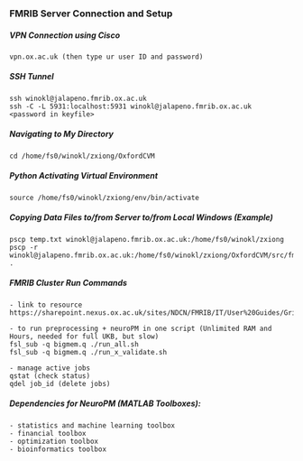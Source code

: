 
### FMRIB Server Connection and Setup
##### VPN Connection using Cisco
```
vpn.ox.ac.uk (then type ur user ID and password)
```

##### SSH Tunnel
```
ssh winokl@jalapeno.fmrib.ox.ac.uk
ssh -C -L 5931:localhost:5931 winokl@jalapeno.fmrib.ox.ac.uk
<password in keyfile>
```

##### Navigating to My Directory
```
cd /home/fs0/winokl/zxiong/OxfordCVM
```

##### Python Activating Virtual Environment
```
source /home/fs0/winokl/zxiong/env/bin/activate
```

##### Copying Data Files to/from Server to/from Local Windows (Example)
```
pscp temp.txt winokl@jalapeno.fmrib.ox.ac.uk:/home/fs0/winokl/zxiong
pscp -r winokl@jalapeno.fmrib.ox.ac.uk:/home/fs0/winokl/zxiong/OxfordCVM/src/fmrib/NeuroPM/io .
```

##### FMRIB Cluster Run Commands
```
- link to resource
https://sharepoint.nexus.ox.ac.uk/sites/NDCN/FMRIB/IT/User%20Guides/GridEngine.aspx

- to run preprocessing + neuroPM in one script (Unlimited RAM and Hours, needed for full UKB, but slow)
fsl_sub -q bigmem.q ./run_all.sh
fsl_sub -q bigmem.q ./run_x_validate.sh

- manage active jobs
qstat (check status)
qdel job_id (delete jobs)
```

##### Dependencies for NeuroPM (MATLAB Toolboxes):
```
- statistics and machine learning toolbox
- financial toolbox
- optimization toolbox
- bioinformatics toolbox
```
